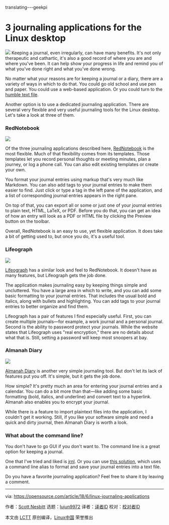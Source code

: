 translating---geekpi

3 journaling applications for the Linux desktop
======

![](https://opensource.com/sites/default/files/styles/image-full-size/public/lead-images/desk_clock_job_work.jpg?itok=Nj4fuhl6)
Keeping a journal, even irregularly, can have many benefits. It's not only therapeutic and cathartic, it's also a good record of where you are and where you've been. It can help show your progress in life and remind you of what you've done right and what you've done wrong.

No matter what your reasons are for keeping a journal or a diary, there are a variety of ways in which to do that. You could go old school and use pen and paper. You could use a web-based application. Or you could turn to the [humble text file][1].

Another option is to use a dedicated journaling application. There are several very flexible and very useful journaling tools for the Linux desktop. Let's take a look at three of them.

### RedNotebook

![](https://opensource.com/sites/default/files/uploads/red-notebook.png)

Of the three journaling applications described here, [RedNotebook][2] is the most flexible. Much of that flexibility comes from its templates. Those templates let you record personal thoughts or meeting minutes, plan a journey, or log a phone call. You can also edit existing templates or create your own.

You format your journal entries using markup that's very much like Markdown. You can also add tags to your journal entries to make them easier to find. Just click or type a tag in the left pane of the application, and a list of corresponding journal entries appears in the right pane.

On top of that, you can export all or some or just one of your journal entries to plain text, HTML, LaTeX, or PDF. Before you do that, you can get an idea of how an entry will look as a PDF or HTML file by clicking the Preview button on the toolbar.

Overall, RedNotebook is an easy to use, yet flexible application. It does take a bit of getting used to, but once you do, it's a useful tool.

### Lifeograph

![](https://opensource.com/sites/default/files/uploads/lifeograph.png)

[Lifeograph][3] has a similar look and feel to RedNotebook. It doesn't have as many features, but Lifeograph gets the job done.

The application makes journaling easy by keeping things simple and uncluttered. You have a large area in which to write, and you can add some basic formatting to your journal entries. That includes the usual bold and italics, along with bullets and highlighting. You can add tags to your journal entries to better organize and find them.

Lifeograph has a pair of features I find especially useful. First, you can create multiple journals—for example, a work journal and a personal journal. Second is the ability to password protect your journals. While the website states that Lifeograph uses "real encryption," there are no details about what that is. Still, setting a password will keep most snoopers at bay.

### Almanah Diary

![](https://opensource.com/sites/default/files/uploads/almanah.png)

[Almanah Diary][4] is another very simple journaling tool. But don't let its lack of features put you off. It's simple, but it gets the job done.

How simple? It's pretty much an area for entering your journal entries and a calendar. You can do a bit more than that—like adding some basic formatting (bold, italics, and underline) and convert text to a hyperlink. Almanah also enables you to encrypt your journal.

While there is a feature to import plaintext files into the application, I couldn't get it working. Still, if you like your software simple and need a quick and dirty journal, then Almanah Diary is worth a look.

### What about the command line?

You don't have to go GUI if you don't want to. The command line is a great option for keeping a journal.

One that I've tried and liked is [jrnl][5]. Or you can use [this solution][6], which uses a command line alias to format and save your journal entries into a text file.

Do you have a favorite journaling application? Feel free to share it by leaving a comment.

--------------------------------------------------------------------------------

via: https://opensource.com/article/18/6/linux-journaling-applications

作者：[Scott Nesbitt][a]
选题：[lujun9972](https://github.com/lujun9972)
译者：[译者ID](https://github.com/译者ID)
校对：[校对者ID](https://github.com/校对者ID)

本文由 [LCTT](https://github.com/LCTT/TranslateProject) 原创编译，[Linux中国](https://linux.cn/) 荣誉推出

[a]:https://opensource.com/users/scottnesbitt
[1]:https://plaintextproject.online/2017/07/19/journal.html
[2]:http://rednotebook.sourceforge.net
[3]:http://lifeograph.sourceforge.net/wiki/Main_Page
[4]:https://wiki.gnome.org/Apps/Almanah_Diary
[5]:http://maebert.github.com/jrnl/
[6]:http://tamilinux.wordpress.com/2007/07/27/writing-short-notes-and-diaries-from-the-cli/
